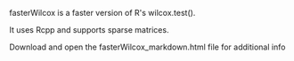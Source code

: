 fasterWilcox is a faster version of R's wilcox.test(). 

It uses Rcpp and supports sparse matrices. 

Download and open the fasterWilcox_markdown.html file for additional info
